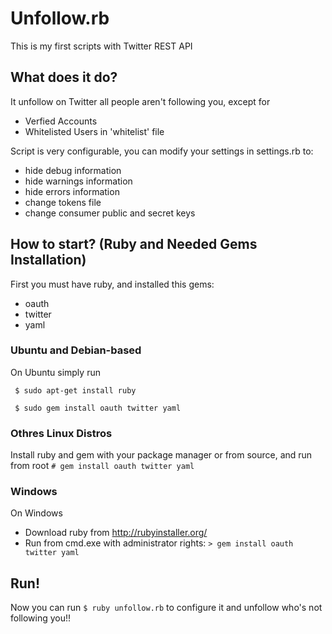 Unfollow.rb
====
This is my first scripts with Twitter REST API

What does it do?
---
It unfollow on Twitter all people aren't following you, except for

*   Verfied Accounts
*   Whitelisted Users in 'whitelist' file

Script is very configurable, you can modify your settings in settings.rb to:

* hide debug information
* hide warnings information
* hide errors information
* change tokens file
* change consumer public and secret keys

How to start? (Ruby and Needed Gems Installation)
---

First you must have ruby, and installed this gems:

* oauth
* twitter
* yaml

### Ubuntu and Debian-based

On Ubuntu simply run

``` $ sudo apt-get install ruby```

``` $ sudo gem install oauth twitter yaml```

### Othres Linux Distros

Install ruby and gem with your package manager or from source, and run from root 
``` # gem install oauth twitter yaml ```

### Windows

On Windows

* Download ruby from http://rubyinstaller.org/
* Run from cmd.exe with administrator rights: ``` > gem install oauth twitter yaml  ```

Run!
---

Now you can run ``` $ ruby unfollow.rb ``` to configure it and unfollow who's not following you!!

